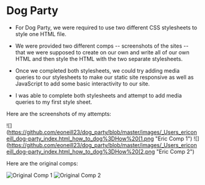 # Dog Party

* For Dog Party, we were required to use two different CSS stylesheets to style one HTML file.

* We were provided two different comps -- screenshots of the sites -- that we were supposed to create on our own and write all of our own HTML and then style the HTML with the two separate stylesheets.

* Once we completed both stylesheets, we could try adding media queries to our stylesheets to make our static site responsive as well as JavaScript to add some basic interactivity to our site.

* I was able to complete both stylesheets and attempt to add media queries to my first style sheet.

Here are the screenshots of my attempts:

![](https://github.com/eoneill23/dog_party/blob/master/images/_Users_ericoneill_dog-party_index.html_how_to_dog%3DHow%20(1.png "Eric Comp 1")
![](https://github.com/eoneill23/dog_party/blob/master/images/_Users_ericoneill_dog-party_index.html_how_to_dog%3DHow%20(2.png "Eric Comp 2")

Here are the original comps: 

![](http://frontend.turing.io/assets/images/projects/zen-garden/zen-garden-01.jpg "Original Comp 1")
![](http://frontend.turing.io/assets/images/projects/zen-garden/zen-garden-02.jpg "Original Comp 2")